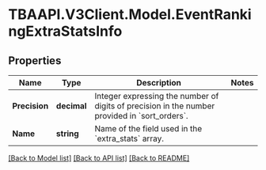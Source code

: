 
# TBAAPI.V3Client.Model.EventRankingExtraStatsInfo

## Properties

Name | Type | Description | Notes
------------ | ------------- | ------------- | -------------
**Precision** | **decimal** | Integer expressing the number of digits of precision in the number provided in &#x60;sort_orders&#x60;. | 
**Name** | **string** | Name of the field used in the &#x60;extra_stats&#x60; array. | 

[[Back to Model list]](../README.md#documentation-for-models)
[[Back to API list]](../README.md#documentation-for-api-endpoints)
[[Back to README]](../README.md)

